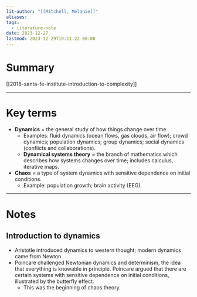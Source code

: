 ```yaml
---
lit-author: "[[Mitchell, Melanie]]"
aliases: 
tags:
  - literature-note
date: 2023-12-27
lastmod: 2023-12-29T19:11:22-08:00
---
```

# Summary

[[2018-santa-fe-institute-introduction-to-complexity]]

---
# Key terms

- **Dynamics** = the general study of how things change over time.
	- Examples: fluid dynamics (ocean flows, gas clouds, air flow); crowd dynamics; population dynamics; group dynamics; social dynamics (conflicts and collaborations).
	- **Dynamical systems theory** = the branch of mathematics which describes how systems changes over time; includes calculus, iterative maps.
- **Chaos** = a type of system dynamics with sensitive dependence on initial conditions.
	- Example: population growth; brain activity (EEG).

---
# Notes

## Introduction to dynamics

- Aristotle introduced dynamics to western thought; modern dynamics came from Newton.
- Poincare challenged Newtonian dynamics and determinism, the idea that everything is knowable in principle. Poincare argued that there are certain systems with sensitive dependence on initial conditions, illustrated by the butterfly effect.
	- This was the beginning of chaos theory.